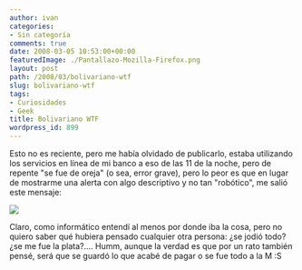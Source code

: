 ```yaml
---
author: ivan
categories:
- Sin categoría
comments: true
date: 2008-03-05 10:53:00+00:00
featuredImage: ./Pantallazo-Mozilla-Firefox.png
layout: post
path: /2008/03/bolivariano-wtf
slug: bolivariano-wtf
tags:
- Curiosidades
- Geek
title: Bolivariano WTF
wordpress_id: 899
---
```


Esto no es reciente, pero me había olvidado de publicarlo, estaba utilizando los servicios en línea de mi banco a eso de las 11 de la noche, pero de repente "se fue de oreja" (o sea, error grave), pero lo peor es que en lugar de mostrarme una alerta con algo descriptivo y no tan "robótico", me salió este mensaje:

[![](/photos/Pantallazo-Mozilla-Firefox.png)](https://4.bp.blogspot.com/_T2UWuNJg3dQ/R85Ev1Q8d2I/AAAAAAAAAWs/NvzuV6O4ufo/s1600-h/Pantallazo+-+Mozilla+Firefox.png)

Claro, como informático entendí al menos por donde iba la cosa, pero no quiero saber qué hubiera pensado cualquier otra persona: ¿se jodió todo? ¿se me fue la plata?.... Humm, aunque la verdad es que por un rato también pensé, será que se guardó lo que acabé de pagar o se fue todo a la M :S
